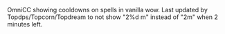 OmniCC showing cooldowns on spells in vanilla wow. Last updated by Topdps/Topcorn/Topdream to not show "2%d m" instead of "2m" when 2 minutes left.
